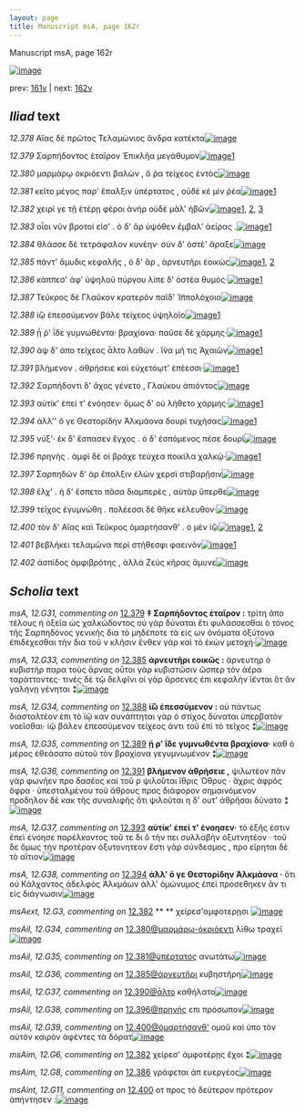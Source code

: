 ```yaml
---
layout: page
title: Manuscript msA, page 162r
---
```


Manuscript msA, page 162r

[![image](http://www.homermultitext.org/iipsrv?OBJ=IIP,1.0&FIF=/project/homer/pyramidal/deepzoom/hmt/vaimg/2017a/VA162RN_0333.tif&WID=100&CVT=JPEG)](http://www.homermultitext.org/ict2/?urn=urn:cite2:hmt:vaimg.2017a:VA162RN_0333)

prev:  [161v](../161v/) | next:  [162v](../162v/)

## *Iliad* text

*12.378* <a id="12.378"/> Αἴας δὲ πρῶτος Τελαμώνιος ἄνδρα κατέκτα[![image](http://www.homermultitext.org/iipsrv?OBJ=IIP,1.0&FIF=/project/homer/pyramidal/deepzoom/hmt/vaimg/2017a/VA162RN_0333.tif&RGN=0.1692,0.1961,0.4364,0.0278&WID=1000&CVT=JPEG)](http://www.homermultitext.org/ict2/?urn=urn:cite2:hmt:vaimg.2017a:VA162RN_0333@0.1692,0.1961,0.4364,0.0278)

*12.379* <a id="12.379"/> Σαρπήδοντος ἑταῖρον Ἐπικλῆα μεγάθυμον[![image](http://www.homermultitext.org/iipsrv?OBJ=IIP,1.0&FIF=/project/homer/pyramidal/deepzoom/hmt/vaimg/2017a/VA162RN_0333.tif&RGN=0.1662,0.2149,0.4064,0.0278&WID=1000&CVT=JPEG)](http://www.homermultitext.org/ict2/?urn=urn:cite2:hmt:vaimg.2017a:VA162RN_0333@0.1662,0.2149,0.4064,0.0278)[1](#msA_12.G31)

*12.380* <a id="12.380"/> μαρμάρῳ ὀκριόεντι βαλὼν , ὅ ῥα τείχεος ἐντὸς[![image](http://www.homermultitext.org/iipsrv?OBJ=IIP,1.0&FIF=/project/homer/pyramidal/deepzoom/hmt/vaimg/2017a/VA162RN_0333.tif&RGN=0.1652,0.2367,0.4204,0.0278&WID=1000&CVT=JPEG)](http://www.homermultitext.org/ict2/?urn=urn:cite2:hmt:vaimg.2017a:VA162RN_0333@0.1652,0.2367,0.4204,0.0278)

*12.381* <a id="12.381"/> κεῖτο μέγας παρ' ἔπαλξιν ὑπέρτατος , οὐδέ κέ μίν ῥέα[![image](http://www.homermultitext.org/iipsrv?OBJ=IIP,1.0&FIF=/project/homer/pyramidal/deepzoom/hmt/vaimg/2017a/VA162RN_0333.tif&RGN=0.1642,0.2562,0.4585,0.0278&WID=1000&CVT=JPEG)](http://www.homermultitext.org/ict2/?urn=urn:cite2:hmt:vaimg.2017a:VA162RN_0333@0.1642,0.2562,0.4585,0.0278)[1](#msAil_12.G35)

*12.382* <a id="12.382"/> χειρί γε τῇ ἑτέρῃ φέροι ἀνὴρ οὐδὲ μάλ' ἡβῶν[![image](http://www.homermultitext.org/iipsrv?OBJ=IIP,1.0&FIF=/project/homer/pyramidal/deepzoom/hmt/vaimg/2017a/VA162RN_0333.tif&RGN=0.1592,0.2742,0.4214,0.0301&WID=1000&CVT=JPEG)](http://www.homermultitext.org/ict2/?urn=urn:cite2:hmt:vaimg.2017a:VA162RN_0333@0.1592,0.2742,0.4214,0.0301)[1](#msA_12.G32), [2](#msAext_12.G3), [3](#msAim_12.G6)

*12.383* <a id="12.383"/> οἷοι νῦν βροτοί εἰσ' . ὁ δ' ἂρ ὑψόθεν ἔμβαλ' ἀείρας .[![image](http://www.homermultitext.org/iipsrv?OBJ=IIP,1.0&FIF=/project/homer/pyramidal/deepzoom/hmt/vaimg/2017a/VA162RN_0333.tif&RGN=0.1642,0.2953,0.4284,0.0278&WID=1000&CVT=JPEG)](http://www.homermultitext.org/ict2/?urn=urn:cite2:hmt:vaimg.2017a:VA162RN_0333@0.1642,0.2953,0.4284,0.0278)[1](#msAim_12.G7)

*12.384* <a id="12.384"/> θλάσσε δὲ τετράφαλον κυνέην· σὺν δ' ὀστέ' ἄραξε[![image](http://www.homermultitext.org/iipsrv?OBJ=IIP,1.0&FIF=/project/homer/pyramidal/deepzoom/hmt/vaimg/2017a/VA162RN_0333.tif&RGN=0.1572,0.3148,0.4384,0.0308&WID=1000&CVT=JPEG)](http://www.homermultitext.org/ict2/?urn=urn:cite2:hmt:vaimg.2017a:VA162RN_0333@0.1572,0.3148,0.4384,0.0308)

*12.385* <a id="12.385"/> πάντ' ἄμυδις κεφαλῆς , ὁ δ' ἂρ , ἀρνευτῆρι ἐοικὼς[![image](http://www.homermultitext.org/iipsrv?OBJ=IIP,1.0&FIF=/project/homer/pyramidal/deepzoom/hmt/vaimg/2017a/VA162RN_0333.tif&RGN=0.1542,0.3313,0.4484,0.0285&WID=1000&CVT=JPEG)](http://www.homermultitext.org/ict2/?urn=urn:cite2:hmt:vaimg.2017a:VA162RN_0333@0.1542,0.3313,0.4484,0.0285)[1](#msAil_12.G36), [2](#msA_12.G33)

*12.386* <a id="12.386"/> κάππεσ' ἀφ' ὑψηλοῦ πύργου λίπε δ' ὀστέα θυμός·[![image](http://www.homermultitext.org/iipsrv?OBJ=IIP,1.0&FIF=/project/homer/pyramidal/deepzoom/hmt/vaimg/2017a/VA162RN_0333.tif&RGN=0.1602,0.3516,0.4304,0.027&WID=1000&CVT=JPEG)](http://www.homermultitext.org/ict2/?urn=urn:cite2:hmt:vaimg.2017a:VA162RN_0333@0.1602,0.3516,0.4304,0.027)[1](#msAim_12.G8)

*12.387* <a id="12.387"/> Τεῦκρος δὲ Γλαῦκον κρατερὸν παῖδ' Ἱ̈ππολόχοιο[![image](http://www.homermultitext.org/iipsrv?OBJ=IIP,1.0&FIF=/project/homer/pyramidal/deepzoom/hmt/vaimg/2017a/VA162RN_0333.tif&RGN=0.1582,0.3719,0.4404,0.0248&WID=1000&CVT=JPEG)](http://www.homermultitext.org/ict2/?urn=urn:cite2:hmt:vaimg.2017a:VA162RN_0333@0.1582,0.3719,0.4404,0.0248)

*12.388* <a id="12.388"/> ἰ̈ῷ ἐπεσσύμενον βάλε τείχεος ὑψηλοῖο[![image](http://www.homermultitext.org/iipsrv?OBJ=IIP,1.0&FIF=/project/homer/pyramidal/deepzoom/hmt/vaimg/2017a/VA162RN_0333.tif&RGN=0.1622,0.3907,0.3674,0.027&WID=1000&CVT=JPEG)](http://www.homermultitext.org/ict2/?urn=urn:cite2:hmt:vaimg.2017a:VA162RN_0333@0.1622,0.3907,0.3674,0.027)[1](#msA_12.G34)

*12.389* <a id="12.389"/> ᾗ ῥ' ΐδε γυμνωθέντα· βραχίονα· παῦσε δὲ χάρμης·[![image](http://www.homermultitext.org/iipsrv?OBJ=IIP,1.0&FIF=/project/homer/pyramidal/deepzoom/hmt/vaimg/2017a/VA162RN_0333.tif&RGN=0.1622,0.4042,0.4464,0.0331&WID=1000&CVT=JPEG)](http://www.homermultitext.org/ict2/?urn=urn:cite2:hmt:vaimg.2017a:VA162RN_0333@0.1622,0.4042,0.4464,0.0331)[1](#msA_12.G35)

*12.390* <a id="12.390"/> ὰψ δ' ἀπο τείχεος ἆλτο λαθὼν . ἵ̈να μή τις Ἀχαιῶν[![image](http://www.homermultitext.org/iipsrv?OBJ=IIP,1.0&FIF=/project/homer/pyramidal/deepzoom/hmt/vaimg/2017a/VA162RN_0333.tif&RGN=0.1622,0.4252,0.4444,0.0285&WID=1000&CVT=JPEG)](http://www.homermultitext.org/ict2/?urn=urn:cite2:hmt:vaimg.2017a:VA162RN_0333@0.1622,0.4252,0.4444,0.0285)[1](#msAil_12.G37)

*12.391* <a id="12.391"/> βλήμενον . ἀθρήσειε καὶ εὐχετόῳτ' ἐπέεσσι·[![image](http://www.homermultitext.org/iipsrv?OBJ=IIP,1.0&FIF=/project/homer/pyramidal/deepzoom/hmt/vaimg/2017a/VA162RN_0333.tif&RGN=0.1602,0.4463,0.3994,0.0248&WID=1000&CVT=JPEG)](http://www.homermultitext.org/ict2/?urn=urn:cite2:hmt:vaimg.2017a:VA162RN_0333@0.1602,0.4463,0.3994,0.0248)[1](#msA_12.G36)

*12.392* <a id="12.392"/> Σαρπήδοντι δ' ἄχος γένετο , Γλαύκου ἀπιόντος[![image](http://www.homermultitext.org/iipsrv?OBJ=IIP,1.0&FIF=/project/homer/pyramidal/deepzoom/hmt/vaimg/2017a/VA162RN_0333.tif&RGN=0.1622,0.4651,0.4234,0.0248&WID=1000&CVT=JPEG)](http://www.homermultitext.org/ict2/?urn=urn:cite2:hmt:vaimg.2017a:VA162RN_0333@0.1622,0.4651,0.4234,0.0248)

*12.393* <a id="12.393"/> αὐτίκ' ἐπεί τ' ἐνόησεν· ὅμως δ' οὐ λήθετο χάρμης·[![image](http://www.homermultitext.org/iipsrv?OBJ=IIP,1.0&FIF=/project/homer/pyramidal/deepzoom/hmt/vaimg/2017a/VA162RN_0333.tif&RGN=0.1602,0.4831,0.4424,0.0248&WID=1000&CVT=JPEG)](http://www.homermultitext.org/ict2/?urn=urn:cite2:hmt:vaimg.2017a:VA162RN_0333@0.1602,0.4831,0.4424,0.0248)[1](#msA_12.G37)

*12.394* <a id="12.394"/> ἀλλ'' ὅ γε Θεστορίδην Ἀλκμάονα δουρὶ τυχήσας[![image](http://www.homermultitext.org/iipsrv?OBJ=IIP,1.0&FIF=/project/homer/pyramidal/deepzoom/hmt/vaimg/2017a/VA162RN_0333.tif&RGN=0.1592,0.5041,0.4264,0.0255&WID=1000&CVT=JPEG)](http://www.homermultitext.org/ict2/?urn=urn:cite2:hmt:vaimg.2017a:VA162RN_0333@0.1592,0.5041,0.4264,0.0255)[1](#msA_12.G38)

*12.395* <a id="12.395"/> νύξ'· ἐκ δ' ἔσπασεν ἔγχος . ὁ δ' ἑσπόμενος πέσε δουρὶ[![image](http://www.homermultitext.org/iipsrv?OBJ=IIP,1.0&FIF=/project/homer/pyramidal/deepzoom/hmt/vaimg/2017a/VA162RN_0333.tif&RGN=0.1652,0.5199,0.4334,0.0316&WID=1000&CVT=JPEG)](http://www.homermultitext.org/ict2/?urn=urn:cite2:hmt:vaimg.2017a:VA162RN_0333@0.1652,0.5199,0.4334,0.0316)

*12.396* <a id="12.396"/> πρηνὴς . ἀμφὶ δέ οἱ βράχε τεύχεα ποικίλα χαλκῷ·[![image](http://www.homermultitext.org/iipsrv?OBJ=IIP,1.0&FIF=/project/homer/pyramidal/deepzoom/hmt/vaimg/2017a/VA162RN_0333.tif&RGN=0.1582,0.5417,0.4505,0.0285&WID=1000&CVT=JPEG)](http://www.homermultitext.org/ict2/?urn=urn:cite2:hmt:vaimg.2017a:VA162RN_0333@0.1582,0.5417,0.4505,0.0285)[1](#msAil_12.G38)

*12.397* <a id="12.397"/> Σαρπηδὼν δ' ὰρ ἔπαλξιν ἑλὼν χερσὶ στιβαρῇσιν[![image](http://www.homermultitext.org/iipsrv?OBJ=IIP,1.0&FIF=/project/homer/pyramidal/deepzoom/hmt/vaimg/2017a/VA162RN_0333.tif&RGN=0.1612,0.5605,0.4494,0.0301&WID=1000&CVT=JPEG)](http://www.homermultitext.org/ict2/?urn=urn:cite2:hmt:vaimg.2017a:VA162RN_0333@0.1612,0.5605,0.4494,0.0301)

*12.398* <a id="12.398"/> ἕλχ' . ἡ δ' ἕσπετο πᾶσα διαμπερὲς , αὐτὰρ ὕπερθε[![image](http://www.homermultitext.org/iipsrv?OBJ=IIP,1.0&FIF=/project/homer/pyramidal/deepzoom/hmt/vaimg/2017a/VA162RN_0333.tif&RGN=0.1592,0.58,0.4525,0.0255&WID=1000&CVT=JPEG)](http://www.homermultitext.org/ict2/?urn=urn:cite2:hmt:vaimg.2017a:VA162RN_0333@0.1592,0.58,0.4525,0.0255)

*12.399* <a id="12.399"/> τεῖχος ἐγυμνώθη . πολέεσσι δὲ θῆκε κέλευθον·[![image](http://www.homermultitext.org/iipsrv?OBJ=IIP,1.0&FIF=/project/homer/pyramidal/deepzoom/hmt/vaimg/2017a/VA162RN_0333.tif&RGN=0.1542,0.6011,0.4424,0.0278&WID=1000&CVT=JPEG)](http://www.homermultitext.org/ict2/?urn=urn:cite2:hmt:vaimg.2017a:VA162RN_0333@0.1542,0.6011,0.4424,0.0278)

*12.400* <a id="12.400"/> τὸν δ' Αἴας καὶ Τεῦκρος ὁμαρτήσανθ' . ὁ μὲν ἰ̈ῷ[![image](http://www.homermultitext.org/iipsrv?OBJ=IIP,1.0&FIF=/project/homer/pyramidal/deepzoom/hmt/vaimg/2017a/VA162RN_0333.tif&RGN=0.1572,0.6176,0.4494,0.0255&WID=1000&CVT=JPEG)](http://www.homermultitext.org/ict2/?urn=urn:cite2:hmt:vaimg.2017a:VA162RN_0333@0.1572,0.6176,0.4494,0.0255)[1](#msAint_12.G11), [2](#msAil_12.G39)

*12.401* <a id="12.401"/> βεβλήκει τελαμῶνα περὶ στήθεσφι φαεινὸν[![image](http://www.homermultitext.org/iipsrv?OBJ=IIP,1.0&FIF=/project/homer/pyramidal/deepzoom/hmt/vaimg/2017a/VA162RN_0333.tif&RGN=0.1592,0.6356,0.4074,0.027&WID=1000&CVT=JPEG)](http://www.homermultitext.org/ict2/?urn=urn:cite2:hmt:vaimg.2017a:VA162RN_0333@0.1592,0.6356,0.4074,0.027)[1](#msAint_12.G12)

*12.402* <a id="12.402"/> ἀσπίδος ἀμφιβρότης , ἀλλὰ Ζεὺς κῆρας ἄμυνε[![image](http://www.homermultitext.org/iipsrv?OBJ=IIP,1.0&FIF=/project/homer/pyramidal/deepzoom/hmt/vaimg/2017a/VA162RN_0333.tif&RGN=0.1602,0.6551,0.4444,0.0308&WID=1000&CVT=JPEG)](http://www.homermultitext.org/ict2/?urn=urn:cite2:hmt:vaimg.2017a:VA162RN_0333@0.1602,0.6551,0.4444,0.0308)

## *Scholia* text

*msA, 12.G31, commenting on* [12.379](#12.379)  <a id="msA_12.G31"/> **‡ Σαρπήδοντος ἑταῖρον :** τρίτη ἀπο τέλους ἡ ὀξεῖα ὡς χαλκώδοντος οὐ γὰρ δύναται ἔτι φυλάσσεσθαι ὁ τόνος τῆς Σαρπηδόνος γενικῆς δια τὸ μηδέποτε τὰ εἰς ων ὀνόματα ὀξύτονα ἐπιδέχεσθαι τὴν δια τοῦ ν κλῆσιν ἔνθεν γὰρ καὶ τὸ ἑκὼν μετοχή·[![image](http://www.homermultitext.org/iipsrv?OBJ=IIP,1.0&FIF=/project/homer/pyramidal/deepzoom/hmt/vaimg/2017a/VA162RN_0333.tif&RGN=0.158,0.0854,0.6317,0.0356&WID=1000&CVT=JPEG)](http://www.homermultitext.org/ict2/?urn=urn:cite2:hmt:vaimg.2017a:VA162RN_0333@0.158,0.0854,0.6317,0.0356)

*msA, 12.G33, commenting on* [12.385](#12.385)  <a id="msA_12.G33"/> **ἀρνευτῆρι εοικῶς :** ἀρνευτηρ ὁ κυβιστὴρ παρα τοὺς ἄρνας οὔτοι γὰρ κυβιστῶσιν ὥσπερ τὸν ἀέρα ταράττοντες· τινὲς δὲ τῷ δελφῖνι οἱ γὰρ ἄρσενες ἐπι κεφαλὴν ἵ̈ενται ὅτ ἂν γαλήνῃ γένηται ⁑[![image](http://www.homermultitext.org/iipsrv?OBJ=IIP,1.0&FIF=/project/homer/pyramidal/deepzoom/hmt/vaimg/2017a/VA162RN_0333.tif&RGN=0.1647,0.1266,0.6258,0.0278&WID=1000&CVT=JPEG)](http://www.homermultitext.org/ict2/?urn=urn:cite2:hmt:vaimg.2017a:VA162RN_0333@0.1647,0.1266,0.6258,0.0278)

*msA, 12.G34, commenting on* [12.388](#12.388)  <a id="msA_12.G34"/> **ἰ̈ῶ ἐπεσσύμενον :** οὐ πάντως διασταλτέον ἐπι τὸ ϊῷ καν συνάπτηται γὰρ ὁ στίχος δύναται ὑπερβατὸν νοεῖσθαι· ἰῷ βάλεν ἐπεσσύμενον τείχεος ἀντι τοῦ ἐπὶ τὸ τεῖχος ⁑[![image](http://www.homermultitext.org/iipsrv?OBJ=IIP,1.0&FIF=/project/homer/pyramidal/deepzoom/hmt/vaimg/2017a/VA162RN_0333.tif&RGN=0.1588,0.1449,0.6376,0.0301&WID=1000&CVT=JPEG)](http://www.homermultitext.org/ict2/?urn=urn:cite2:hmt:vaimg.2017a:VA162RN_0333@0.1588,0.1449,0.6376,0.0301)

*msA, 12.G35, commenting on* [12.389](#12.389)  <a id="msA_12.G35"/> **ᾕ ρ' ΐδε γυμνωθέντα βραχίονα·** καθ ὸ μέρος ἐθεάσατο αὐτοῦ τὸν βραχίονα γεγυμνωμένον ⁑[![image](http://www.homermultitext.org/iipsrv?OBJ=IIP,1.0&FIF=/project/homer/pyramidal/deepzoom/hmt/vaimg/2017a/VA162RN_0333.tif&RGN=0.6129,0.4085,0.1653,0.0441&WID=1000&CVT=JPEG)](http://www.homermultitext.org/ict2/?urn=urn:cite2:hmt:vaimg.2017a:VA162RN_0333@0.6129,0.4085,0.1653,0.0441)

*msA, 12.G36, commenting on* [12.391](#12.391)  <a id="msA_12.G36"/> **βλήμενον ἀθρήσειε ,** ψιλωτέον πᾶν γὰρ φωνῆεν προ δασέος καὶ τοῦ ρ ψιλοῦται ἴθρις Ὀθρυς · ἄχρις ἀφρός ὄφρα · ὑπεσταλμένου τοῦ ἄθρους προς διάφορον σημαινόμενον προδηλον δὲ κακ τῆς συναλιφῆς ὅτι ψιλοῦται η δ' ουτ' ἀθρῆσαι δύνατο ⁑[![image](http://www.homermultitext.org/iipsrv?OBJ=IIP,1.0&FIF=/project/homer/pyramidal/deepzoom/hmt/vaimg/2017a/VA162RN_0333.tif&RGN=0.6075,0.4466,0.181,0.0969&WID=1000&CVT=JPEG)](http://www.homermultitext.org/ict2/?urn=urn:cite2:hmt:vaimg.2017a:VA162RN_0333@0.6075,0.4466,0.181,0.0969)

*msA, 12.G37, commenting on* [12.393](#12.393)  <a id="msA_12.G37"/> **αὐτίκ' ἐπεί τ' ἐνοησεν·** τὸ ἑξῆς ἐστιν ἐπεὶ ἐνόησε παρέλκοντος τοῦ τε δι ὃ τὴν πει συλλαβὴν ὀξυτνητέον · τοῦ δε ὅμως τὴν προτέραν ὀξυτονητεον ἔστι γὰρ σύνδεσμος , προ εἴρηται δὲ τὸ αἴτιον[![image](http://www.homermultitext.org/iipsrv?OBJ=IIP,1.0&FIF=/project/homer/pyramidal/deepzoom/hmt/vaimg/2017a/VA162RN_0333.tif&RGN=0.6131,0.5403,0.1749,0.0846&WID=1000&CVT=JPEG)](http://www.homermultitext.org/ict2/?urn=urn:cite2:hmt:vaimg.2017a:VA162RN_0333@0.6131,0.5403,0.1749,0.0846)

*msA, 12.G38, commenting on* [12.394](#12.394)  <a id="msA_12.G38"/> **ἀλλ' ὅ γε Θεστορίδην Ἀλκμάονα ·** ὅτι οὐ Κάλχαντος ἀδελφὸς Ἀλκμάων ἀλλ' ὁμώνυμος ἐπεὶ προσεθηκεν ἄν τι εἰς διάγνωσιν[![image](http://www.homermultitext.org/iipsrv?OBJ=IIP,1.0&FIF=/project/homer/pyramidal/deepzoom/hmt/vaimg/2017a/VA162RN_0333.tif&RGN=0.6065,0.6211,0.1806,0.0513&WID=1000&CVT=JPEG)](http://www.homermultitext.org/ict2/?urn=urn:cite2:hmt:vaimg.2017a:VA162RN_0333@0.6065,0.6211,0.1806,0.0513)

*msAext, 12.G3, commenting on* [12.382](#12.382)  <a id="msAext_12.G3"/> **					 				** 					 χείρεσ'αμφοτερῃσι 				[![image](http://www.homermultitext.org/iipsrv?OBJ=IIP,1.0&FIF=/project/homer/pyramidal/deepzoom/hmt/vaimg/2017a/VA162RN_0333.tif&RGN=0.7968,0.2667,0.0941,0.0255&WID=1000&CVT=JPEG)](http://www.homermultitext.org/ict2/?urn=urn:cite2:hmt:vaimg.2017a:VA162RN_0333@0.7968,0.2667,0.0941,0.0255)

*msAil, 12.G34, commenting on* [12.380@μαρμάρῳ-ὀκριόεντι](#12.380@μαρμάρῳ-ὀκριόεντι)  <a id="msAil_12.G34"/> λίθω τραχεῖ[![image](http://www.homermultitext.org/iipsrv?OBJ=IIP,1.0&FIF=/project/homer/pyramidal/deepzoom/hmt/vaimg/2017a/VA162RN_0333.tif&RGN=0.2349,0.234,0.0594,0.0133&WID=1000&CVT=JPEG)](http://www.homermultitext.org/ict2/?urn=urn:cite2:hmt:vaimg.2017a:VA162RN_0333@0.2349,0.234,0.0594,0.0133)

*msAil, 12.G35, commenting on* [12.381@ὑπέρτατος](#12.381@ὑπέρτατος)  <a id="msAil_12.G35"/> ανωτάτω[![image](http://www.homermultitext.org/iipsrv?OBJ=IIP,1.0&FIF=/project/homer/pyramidal/deepzoom/hmt/vaimg/2017a/VA162RN_0333.tif&RGN=0.468,0.2575,0.0412,0.0117&WID=1000&CVT=JPEG)](http://www.homermultitext.org/ict2/?urn=urn:cite2:hmt:vaimg.2017a:VA162RN_0333@0.468,0.2575,0.0412,0.0117)

*msAil, 12.G36, commenting on* [12.385@ἀρνευτῆρι](#12.385@ἀρνευτῆρι)  <a id="msAil_12.G36"/> κυβηστῆρη[![image](http://www.homermultitext.org/iipsrv?OBJ=IIP,1.0&FIF=/project/homer/pyramidal/deepzoom/hmt/vaimg/2017a/VA162RN_0333.tif&RGN=0.4674,0.3326,0.0511,0.0117&WID=1000&CVT=JPEG)](http://www.homermultitext.org/ict2/?urn=urn:cite2:hmt:vaimg.2017a:VA162RN_0333@0.4674,0.3326,0.0511,0.0117)

*msAil, 12.G37, commenting on* [12.390@ἆλτο](#12.390@ἆλτο)  <a id="msAil_12.G37"/> καθήλατο[![image](http://www.homermultitext.org/iipsrv?OBJ=IIP,1.0&FIF=/project/homer/pyramidal/deepzoom/hmt/vaimg/2017a/VA162RN_0333.tif&RGN=0.3506,0.4273,0.0422,0.0102&WID=1000&CVT=JPEG)](http://www.homermultitext.org/ict2/?urn=urn:cite2:hmt:vaimg.2017a:VA162RN_0333@0.3506,0.4273,0.0422,0.0102)

*msAil, 12.G38, commenting on* [12.396@πρηνὴς](#12.396@πρηνὴς)  <a id="msAil_12.G38"/> επι πρόσωπον[![image](http://www.homermultitext.org/iipsrv?OBJ=IIP,1.0&FIF=/project/homer/pyramidal/deepzoom/hmt/vaimg/2017a/VA162RN_0333.tif&RGN=0.1718,0.5416,0.0485,0.0133&WID=1000&CVT=JPEG)](http://www.homermultitext.org/ict2/?urn=urn:cite2:hmt:vaimg.2017a:VA162RN_0333@0.1718,0.5416,0.0485,0.0133)

*msAil, 12.G39, commenting on* [12.400@ὁμαρτήσανθ'](#12.400@ὁμαρτήσανθ')  <a id="msAil_12.G39"/> ομοῦ καὶ ὑπο τὸν αὐτὸν καιρὸν ἀφέντες τὰ δόρατ[![image](http://www.homermultitext.org/iipsrv?OBJ=IIP,1.0&FIF=/project/homer/pyramidal/deepzoom/hmt/vaimg/2017a/VA162RN_0333.tif&RGN=0.4257,0.6132,0.1742,0.0153&WID=1000&CVT=JPEG)](http://www.homermultitext.org/ict2/?urn=urn:cite2:hmt:vaimg.2017a:VA162RN_0333@0.4257,0.6132,0.1742,0.0153)

*msAim, 12.G6, commenting on* [12.382](#12.382)  <a id="msAim_12.G6"/> χείρεσ' ἀμφοτέρῃς ἔχοι ⁑[![image](http://www.homermultitext.org/iipsrv?OBJ=IIP,1.0&FIF=/project/homer/pyramidal/deepzoom/hmt/vaimg/2017a/VA162RN_0333.tif&RGN=0.5819,0.2782,0.0682,0.0217&WID=1000&CVT=JPEG)](http://www.homermultitext.org/ict2/?urn=urn:cite2:hmt:vaimg.2017a:VA162RN_0333@0.5819,0.2782,0.0682,0.0217)

*msAim, 12.G8, commenting on* [12.386](#12.386)  <a id="msAim_12.G8"/> γράφεται ἀπ ευεργέος[![image](http://www.homermultitext.org/iipsrv?OBJ=IIP,1.0&FIF=/project/homer/pyramidal/deepzoom/hmt/vaimg/2017a/VA162RN_0333.tif&RGN=0.5821,0.353,0.0526,0.0194&WID=1000&CVT=JPEG)](http://www.homermultitext.org/ict2/?urn=urn:cite2:hmt:vaimg.2017a:VA162RN_0333@0.5821,0.353,0.0526,0.0194)

*msAint, 12.G11, commenting on* [12.400](#12.400)  <a id="msAint_12.G11"/> οτ προς τὸ δεύτερον πρότερον ἀπήντησεν :[![image](http://www.homermultitext.org/iipsrv?OBJ=IIP,1.0&FIF=/project/homer/pyramidal/deepzoom/hmt/vaimg/2017a/VA162RN_0333.tif&RGN=0.0866,0.6219,0.0698,0.0241&WID=1000&CVT=JPEG)](http://www.homermultitext.org/ict2/?urn=urn:cite2:hmt:vaimg.2017a:VA162RN_0333@0.0866,0.6219,0.0698,0.0241)